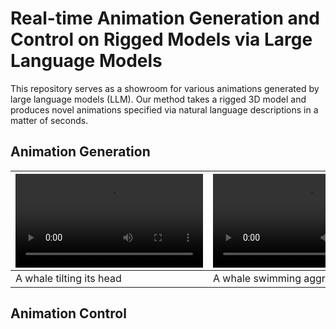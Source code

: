 # Real-time Animation Generation and Control on Rigged Models via Large Language Models
 
This repository serves as a showroom for various animations generated by large language models (LLM). Our method takes a rigged 3D model and produces novel animations specified via natural language descriptions in a matter of seconds.

## Animation Generation

| ![result](videos/whale_head_moving.mp4)  | ![result](videos/whale_swim_aggressively.mp4)  |
| ------------- | ------------- | 
| A whale tilting its head  | A whale swimming aggressively |


## Animation Control


